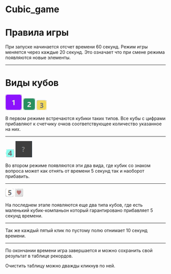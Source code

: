 # Cubic_game
<h1>Правила игры</h1>

При запуске начинается отсчет времени 60 секунд.
Режим игры меняется через каждые 20 секунд. Это означает
что при смене режима появляются новые элементы.

<hr>

<h1>Виды кубов</h1>

<img src = "/static/images/1.jpg" alt = "1">
<img src = "/static/images/2.jpg" alt = "2">
<img src = "/static/images/3.jpg" alt = "3">

В первом режиме встречаются кубики таких типов.
Все кубы с цифрами прибавляют к счетчику очков соответствующее количество указанное на них.

<hr>

<img src = "/static/images/4.jpg" alt = "4">
<img src = "/static/images/question.jpg" alt = "question">

Во втором режиме появляются эти два вида, где кубик со знаком вопроса
может как отнять от времени 5 секунд так и наоборот прибавить.

<hr>

<img src = "/static/images/5.jpg" alt = "5">
<img src = "/static/images/heart.jpg" alt = "heart">

На последнем этапе появляются еще два типа кубов, где есть маленький кубик-компаньон который гарантировано прибавляет 5 секунд времени.

<hr>

Так же каждый пятый клик по пустому полю отнимает 10 секунд времени.

<hr>

По окончании времени игра завершается и можно сохранить свой результат в таблице рекордов.

Очистить таблицу можно дважды кликнув по ней.
